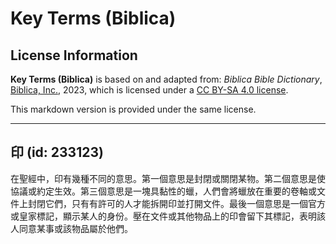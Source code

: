 # Key Terms (Biblica)

## License Information

**Key Terms (Biblica)** is based on and adapted from: _Biblica Bible Dictionary_, [Biblica, Inc.](https://www.biblica.com/), 2023, which is licensed under a [CC BY-SA 4.0 license](https://creativecommons.org/licenses/by-sa/4.0/legalcode.en).

This markdown version is provided under the same license.



--------------------------------

## 印 (id: 233123)

在聖經中，印有幾種不同的意思。第一個意思是封閉或關閉某物。第二個意思是使協議或約定生效。第三個意思是一塊具黏性的蠟，人們會將蠟放在重要的卷軸或文件上封閉它們，只有有許可的人才能拆開印並打開文件。最後一個意思是一個官方或皇家標記，顯示某人的身份。壓在文件或其他物品上的印會留下其標記，表明該人同意某事或該物品屬於他們。


